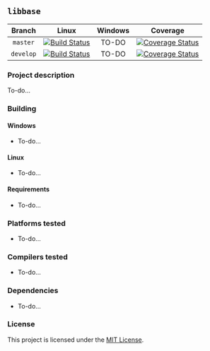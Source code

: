 ## `libbase`

| Branch | Linux | Windows | Coverage |
| :----: | :---: | :-----: | :------: |
| `master` | [![Build Status](https://travis-ci.org/RippeR37/libbase.svg?branch=master)](https://travis-ci.org/RippeR37/libbase) | TO-DO | [![Coverage Status](https://coveralls.io/repos/RippeR37/libbase/badge.svg?branch=master)](https://coveralls.io/github/RippeR37/libbase?branch=master) |
| `develop` | [![Build Status](https://travis-ci.org/RippeR37/libbase.svg?branch=develop)](https://travis-ci.org/RippeR37/libbase) | TO-DO | [![Coverage Status](https://coveralls.io/repos/RippeR37/libbase/badge.svg?branch=develop)](https://coveralls.io/github/RippeR37/libbase?branch=develop) |


### Project description

To-do...


### Building

#### Windows

* To-do...

#### Linux

* To-do...


#### Requirements

* To-do...


### Platforms tested

* To-do...


### Compilers tested

- To-do...


### Dependencies

- To-do...


### License

This project is licensed under the [MIT License](LICENSE).
